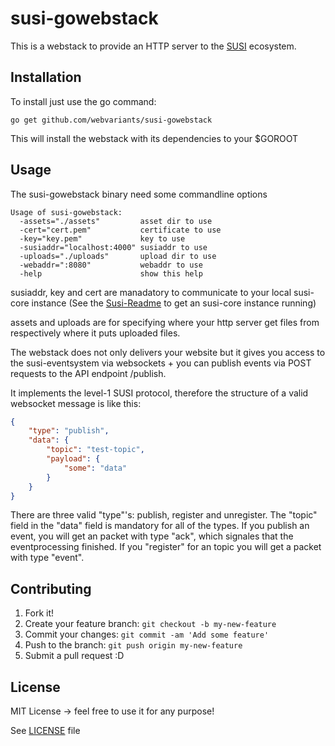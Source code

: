 # susi-gowebstack
This is a webstack to provide an HTTP server to the [SUSI](https://github.com/webvariants/susi) ecosystem.
## Installation
To install just use the go command:
```
go get github.com/webvariants/susi-gowebstack
```
This will install the webstack with its dependencies to your $GOROOT
## Usage
The susi-gowebstack binary need some commandline options
```
Usage of susi-gowebstack:
  -assets="./assets"         asset dir to use
  -cert="cert.pem"           certificate to use
  -key="key.pem"             key to use
  -susiaddr="localhost:4000" susiaddr to use
  -uploads="./uploads"       upload dir to use
  -webaddr=":8080"           webaddr to use
  -help                      show this help
```

susiaddr, key and cert are manadatory to communicate to your local susi-core instance (See the [Susi-Readme](https://github.com/webvariants/susi) to get an susi-core instance running)

assets and uploads are for specifying where your http server get files from respectively where it puts uploaded files.

The webstack does not only delivers your website but it gives you access to the susi-eventsystem via websockets + you can publish events via POST requests to the API endpoint /publish.

It implements the level-1 SUSI protocol, therefore the structure of a valid websocket message is like this:
```json
{
	"type": "publish",
	"data": {
		"topic": "test-topic",
		"payload": {
			"some": "data"
		}
	}
}
``` 

There are three valid "type"'s: publish, register and unregister. The "topic" field in the "data" field is mandatory for all of the types.
If you publish an event, you will get an packet with type "ack", which signales that the eventprocessing finished. If you "register" for an topic you will get a packet with type "event".

## Contributing
1. Fork it!
2. Create your feature branch: `git checkout -b my-new-feature`
3. Commit your changes: `git commit -am 'Add some feature'`
4. Push to the branch: `git push origin my-new-feature`
5. Submit a pull request :D

## License
MIT License -> feel free to use it for any purpose!

See [LICENSE](LICENSE) file